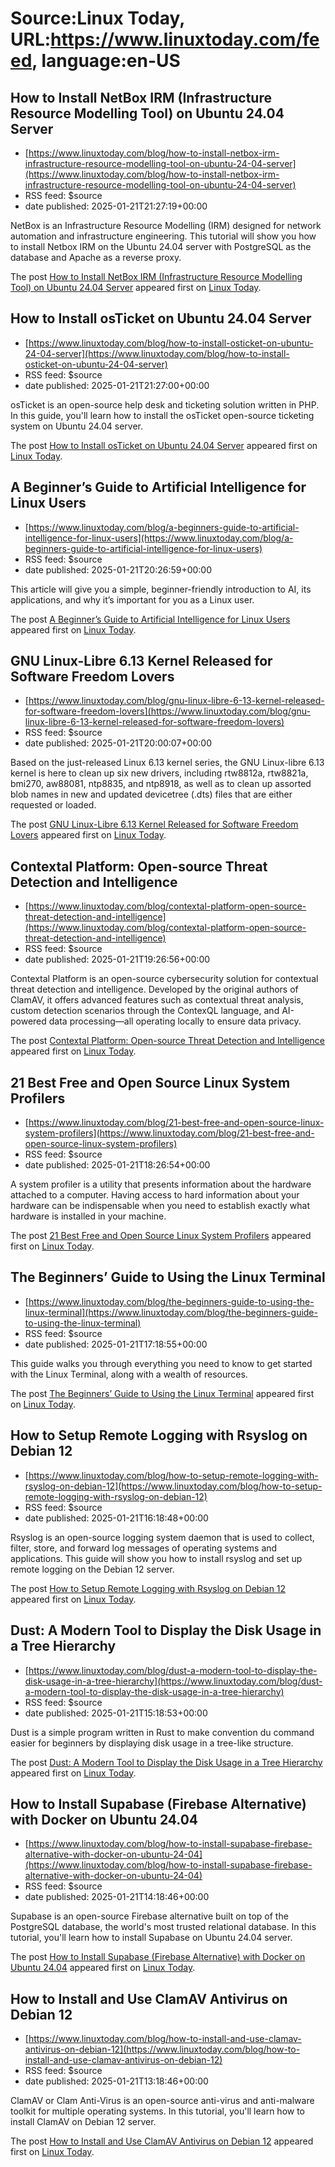 # Source:Linux Today, URL:https://www.linuxtoday.com/feed, language:en-US

## How to Install NetBox IRM (Infrastructure Resource Modelling Tool) on Ubuntu 24.04 Server
 - [https://www.linuxtoday.com/blog/how-to-install-netbox-irm-infrastructure-resource-modelling-tool-on-ubuntu-24-04-server](https://www.linuxtoday.com/blog/how-to-install-netbox-irm-infrastructure-resource-modelling-tool-on-ubuntu-24-04-server)
 - RSS feed: $source
 - date published: 2025-01-21T21:27:19+00:00

<p>NetBox is an Infrastructure Resource Modelling (IRM) designed for network automation and infrastructure engineering. This tutorial will show you how to install Netbox IRM on the Ubuntu 24.04 server with PostgreSQL as the database and Apache as a reverse proxy.</p>
<p>The post <a href="https://www.linuxtoday.com/blog/how-to-install-netbox-irm-infrastructure-resource-modelling-tool-on-ubuntu-24-04-server/">How to Install NetBox IRM (Infrastructure Resource Modelling Tool) on Ubuntu 24.04 Server</a> appeared first on <a href="https://www.linuxtoday.com">Linux Today</a>.</p>

## How to Install osTicket on Ubuntu 24.04 Server
 - [https://www.linuxtoday.com/blog/how-to-install-osticket-on-ubuntu-24-04-server](https://www.linuxtoday.com/blog/how-to-install-osticket-on-ubuntu-24-04-server)
 - RSS feed: $source
 - date published: 2025-01-21T21:27:00+00:00

<p>osTicket is an open-source help desk and ticketing solution written in PHP. In this guide, you'll learn how to install the osTicket open-source ticketing system on Ubuntu 24.04 server.</p>
<p>The post <a href="https://www.linuxtoday.com/blog/how-to-install-osticket-on-ubuntu-24-04-server/">How to Install osTicket on Ubuntu 24.04 Server</a> appeared first on <a href="https://www.linuxtoday.com">Linux Today</a>.</p>

## A Beginner’s Guide to Artificial Intelligence for Linux Users
 - [https://www.linuxtoday.com/blog/a-beginners-guide-to-artificial-intelligence-for-linux-users](https://www.linuxtoday.com/blog/a-beginners-guide-to-artificial-intelligence-for-linux-users)
 - RSS feed: $source
 - date published: 2025-01-21T20:26:59+00:00

<p>This article will give you a simple, beginner-friendly introduction to AI, its applications, and why it’s important for you as a Linux user.</p>
<p>The post <a href="https://www.linuxtoday.com/blog/a-beginners-guide-to-artificial-intelligence-for-linux-users/">A Beginner’s Guide to Artificial Intelligence for Linux Users</a> appeared first on <a href="https://www.linuxtoday.com">Linux Today</a>.</p>

## GNU Linux-Libre 6.13 Kernel Released for Software Freedom Lovers
 - [https://www.linuxtoday.com/blog/gnu-linux-libre-6-13-kernel-released-for-software-freedom-lovers](https://www.linuxtoday.com/blog/gnu-linux-libre-6-13-kernel-released-for-software-freedom-lovers)
 - RSS feed: $source
 - date published: 2025-01-21T20:00:07+00:00

<p>Based on the just-released Linux 6.13 kernel series, the GNU Linux-libre 6.13 kernel is here to clean up six new drivers, including rtw8812a, rtw8821a, bmi270, aw88081, ntp8835, and ntp8918, as well as to clean up assorted blob names in new and updated devicetree (.dts) files that are either requested or loaded.</p>
<p>The post <a href="https://www.linuxtoday.com/blog/gnu-linux-libre-6-13-kernel-released-for-software-freedom-lovers/">GNU Linux-Libre 6.13 Kernel Released for Software Freedom Lovers</a> appeared first on <a href="https://www.linuxtoday.com">Linux Today</a>.</p>

## Contextal Platform: Open-source Threat Detection and Intelligence
 - [https://www.linuxtoday.com/blog/contextal-platform-open-source-threat-detection-and-intelligence](https://www.linuxtoday.com/blog/contextal-platform-open-source-threat-detection-and-intelligence)
 - RSS feed: $source
 - date published: 2025-01-21T19:26:56+00:00

<p>Contextal Platform is an open-source cybersecurity solution for contextual threat detection and intelligence. Developed by the original authors of ClamAV, it offers advanced features such as contextual threat analysis, custom detection scenarios through the ContexQL language, and AI-powered data processing—all operating locally to ensure data privacy.</p>
<p>The post <a href="https://www.linuxtoday.com/blog/contextal-platform-open-source-threat-detection-and-intelligence/">Contextal Platform: Open-source Threat Detection and Intelligence</a> appeared first on <a href="https://www.linuxtoday.com">Linux Today</a>.</p>

## 21 Best Free and Open Source Linux System Profilers
 - [https://www.linuxtoday.com/blog/21-best-free-and-open-source-linux-system-profilers](https://www.linuxtoday.com/blog/21-best-free-and-open-source-linux-system-profilers)
 - RSS feed: $source
 - date published: 2025-01-21T18:26:54+00:00

<p>A system profiler is a utility that presents information about the hardware attached to a computer. Having access to hard information about your hardware can be indispensable when you need to establish exactly what hardware is installed in your machine.</p>
<p>The post <a href="https://www.linuxtoday.com/blog/21-best-free-and-open-source-linux-system-profilers/">21 Best Free and Open Source Linux System Profilers</a> appeared first on <a href="https://www.linuxtoday.com">Linux Today</a>.</p>

## The Beginners’ Guide to Using the Linux Terminal
 - [https://www.linuxtoday.com/blog/the-beginners-guide-to-using-the-linux-terminal](https://www.linuxtoday.com/blog/the-beginners-guide-to-using-the-linux-terminal)
 - RSS feed: $source
 - date published: 2025-01-21T17:18:55+00:00

<p>This guide walks you through everything you need to know to get started with the Linux Terminal, along with a wealth of resources.</p>
<p>The post <a href="https://www.linuxtoday.com/blog/the-beginners-guide-to-using-the-linux-terminal/">The Beginners’ Guide to Using the Linux Terminal</a> appeared first on <a href="https://www.linuxtoday.com">Linux Today</a>.</p>

## How to Setup Remote Logging with Rsyslog on Debian 12
 - [https://www.linuxtoday.com/blog/how-to-setup-remote-logging-with-rsyslog-on-debian-12](https://www.linuxtoday.com/blog/how-to-setup-remote-logging-with-rsyslog-on-debian-12)
 - RSS feed: $source
 - date published: 2025-01-21T16:18:48+00:00

<p>Rsyslog is an open-source logging system daemon that is used to collect, filter, store, and forward log messages of operating systems and applications. This guide will show you how to install rsyslog and set up remote logging on the Debian 12 server.</p>
<p>The post <a href="https://www.linuxtoday.com/blog/how-to-setup-remote-logging-with-rsyslog-on-debian-12/">How to Setup Remote Logging with Rsyslog on Debian 12</a> appeared first on <a href="https://www.linuxtoday.com">Linux Today</a>.</p>

## Dust: A Modern Tool to Display the Disk Usage in a Tree Hierarchy
 - [https://www.linuxtoday.com/blog/dust-a-modern-tool-to-display-the-disk-usage-in-a-tree-hierarchy](https://www.linuxtoday.com/blog/dust-a-modern-tool-to-display-the-disk-usage-in-a-tree-hierarchy)
 - RSS feed: $source
 - date published: 2025-01-21T15:18:53+00:00

<p>Dust is a simple program written in Rust to make convention du command easier for beginners by displaying disk usage in a tree-like structure.</p>
<p>The post <a href="https://www.linuxtoday.com/blog/dust-a-modern-tool-to-display-the-disk-usage-in-a-tree-hierarchy/">Dust: A Modern Tool to Display the Disk Usage in a Tree Hierarchy</a> appeared first on <a href="https://www.linuxtoday.com">Linux Today</a>.</p>

## How to Install Supabase (Firebase Alternative) with Docker on Ubuntu 24.04
 - [https://www.linuxtoday.com/blog/how-to-install-supabase-firebase-alternative-with-docker-on-ubuntu-24-04](https://www.linuxtoday.com/blog/how-to-install-supabase-firebase-alternative-with-docker-on-ubuntu-24-04)
 - RSS feed: $source
 - date published: 2025-01-21T14:18:46+00:00

<p>Supabase is an open-source Firebase alternative built on top of the PostgreSQL database, the world's most trusted relational database. In this tutorial, you'll learn how to install Supabase on Ubuntu 24.04 server.</p>
<p>The post <a href="https://www.linuxtoday.com/blog/how-to-install-supabase-firebase-alternative-with-docker-on-ubuntu-24-04/">How to Install Supabase (Firebase Alternative) with Docker on Ubuntu 24.04</a> appeared first on <a href="https://www.linuxtoday.com">Linux Today</a>.</p>

## How to Install and Use ClamAV Antivirus on Debian 12
 - [https://www.linuxtoday.com/blog/how-to-install-and-use-clamav-antivirus-on-debian-12](https://www.linuxtoday.com/blog/how-to-install-and-use-clamav-antivirus-on-debian-12)
 - RSS feed: $source
 - date published: 2025-01-21T13:18:46+00:00

<p>ClamAV or Clam Anti-Virus is an open-source anti-virus and anti-malware toolkit for multiple operating systems. In this tutorial, you'll learn how to install ClamAV on Debian 12 server.</p>
<p>The post <a href="https://www.linuxtoday.com/blog/how-to-install-and-use-clamav-antivirus-on-debian-12/">How to Install and Use ClamAV Antivirus on Debian 12</a> appeared first on <a href="https://www.linuxtoday.com">Linux Today</a>.</p>

